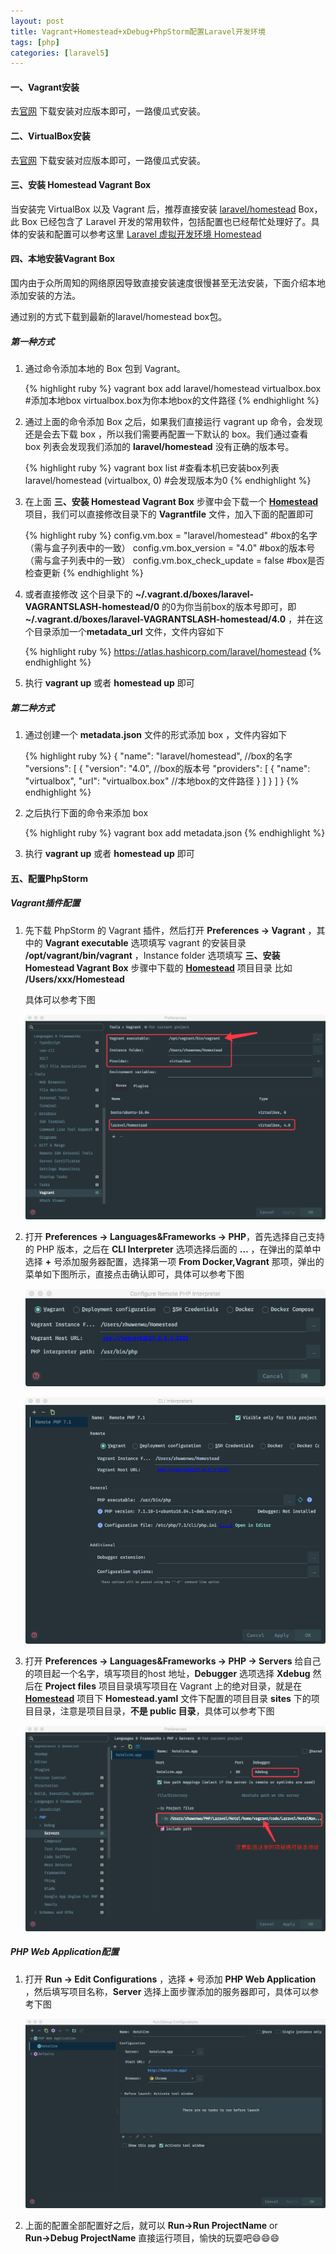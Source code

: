 ```yaml
---
layout: post
title: Vagrant+Homestead+xDebug+PhpStorm配置Laravel开发环境
tags: [php]
categories: [laravel5]
---
```


#### 一、Vagrant安装
去[官网](https://www.vagrantup.com/downloads.html) 下载安装对应版本即可，一路傻瓜式安装。

#### 二、VirtualBox安装

去[官网](https://www.virtualbox.org/wiki/Downloads) 下载安装对应版本即可，一路傻瓜式安装。

#### 三、安装 Homestead Vagrant Box

当安装完 VirtualBox  以及 Vagrant 后，推荐直接安装 [laravel/homestead](https://app.vagrantup.com/laravel/boxes/homestead) Box，此 Box 已经包含了 Laravel 开发的常用软件，包括配置也已经帮忙处理好了。具体的安装和配置可以参考这里 [Laravel 虚拟开发环境 Homestead](https://d.laravel-china.org/docs/5.5/homestead#accessing-homestead-globally)

#### 四、本地安装Vagrant Box

国内由于众所周知的网络原因导致直接安装速度很慢甚至无法安装，下面介绍本地添加安装的方法。

通过别的方式下载到最新的laravel/homestead box包。

##### 第一种方式

1. 通过命令添加本地的 Box 包到 Vagrant。

   {% highlight ruby %}
   vagrant box add laravel/homestead virtualbox.box  #添加本地box virtualbox.box为你本地box的文件路径
   {% endhighlight %}

2. 通过上面的命令添加 Box 之后，如果我们直接运行 vagrant up 命令，会发现还是会去下载 box ，所以我们需要再配置一下默认的 box。我们通过查看 box 列表会发现我们添加的 **laravel/homestead** 没有正确的版本号。

   {% highlight ruby %}
   vagrant box list #查看本机已安装box列表
   laravel/homestead (virtualbox, 0) #会发现版本为0
   {% endhighlight %}

3. 在上面 **三、安装 Homestead Vagrant Box** 步骤中会下载一个 **[Homestead](https://github.com/laravel/homestead)** 项目，我们可以直接修改目录下的 **Vagrantfile** 文件，加入下面的配置即可

   {% highlight ruby %}
   config.vm.box = "laravel/homestead" #box的名字（需与盒子列表中的一致）
   config.vm.box_version = "4.0"       #box的版本号（需与盒子列表中的一致）
   config.vm.box_check_update = false  #box是否检查更新
   {% endhighlight %}

4. 或者直接修改 这个目录下的 **~/.vagrant.d/boxes/laravel-VAGRANTSLASH-homestead/0** 的0为你当前box的版本号即可，即 **~/.vagrant.d/boxes/laravel-VAGRANTSLASH-homestead/4.0** ，并在这个目录添加一个**metadata_url** 文件，文件内容如下

   {% highlight ruby %}
   https://atlas.hashicorp.com/laravel/homestead
   {% endhighlight %}

5. 执行 **vagrant up** 或者 **homestead up** 即可

##### 第二种方式

1. 通过创建一个 **metadata.json** 文件的形式添加 box ，文件内容如下

   {% highlight ruby %}
   {
     "name": "laravel/homestead", //box的名字
     "versions": [
       {
         "version": "4.0", //box的版本号
         "providers": [
           {
             "name": "virtualbox",
             "url": "virtualbox.box" //本地box的文件路径
           }
         ]
       }
     ]
   }
   {% endhighlight %}

2. 之后执行下面的命令来添加 box

   {% highlight ruby %}
   vagrant box add metadata.json
   {% endhighlight %}

3. 执行 **vagrant up** 或者 **homestead up** 即可

#### 五、配置PhpStorm

##### Vagrant插件配置

1. 先下载 PhpStorm 的 Vagrant 插件，然后打开 **Preferences -> Vagrant** ，其中的 **Vagrant executable** 选项填写 vagrant 的安装目录 **/opt/vagrant/bin/vagrant** ，Instance folder 选项填写 **三、安装 Homestead Vagrant Box** 步骤中下载的 **[Homestead](https://github.com/laravel/homestead)** 项目目录 比如 **/Users/xxx/Homestead**

   具体可以参考下图

   ![](https://github.com/Frank-Zhu/Frank-Zhu.github.io/blob/master/img/vagrant/1.png?raw=true)

2. 打开 **Preferences -> Languages&Frameworks -> PHP**，首先选择自己支持的 PHP 版本，之后在 **CLI Interpreter** 选项选择后面的 **…** ，在弹出的菜单中选择 **+** 号添加服务器配置，选择第一项 **From Docker,Vagrant** 那项，弹出的菜单如下图所示，直接点击确认即可，具体可以参考下图

   ![](https://github.com/Frank-Zhu/Frank-Zhu.github.io/blob/master/img/vagrant/2.png?raw=true)

   ![](https://github.com/Frank-Zhu/Frank-Zhu.github.io/blob/master/img/vagrant/3.png?raw=true)

3. 打开 **Preferences -> Languages&Frameworks -> PHP -> Servers** 给自己的项目起一个名字，填写项目的host 地址，**Debugger** 选项选择 **Xdebug** 然后在 **Project files** 项目目录填写项目在 Vagrant 上的绝对目录，就是在 **[Homestead](https://github.com/laravel/homestead)** 项目下 **Homestead.yaml** 文件下配置的项目目录 **sites** 下的项目目录，注意是项目目录，**不是 public 目录**，具体可以参考下图

   ![](https://github.com/Frank-Zhu/Frank-Zhu.github.io/blob/master/img/vagrant/4.png?raw=true)

##### PHP Web Application配置

1. 打开 **Run -> Edit Configurations** ，选择 **+** 号添加 **PHP Web Application** ，然后填写项目名称，**Server** 选择上面步骤添加的服务器即可，具体可以参考下图

   ![](https://github.com/Frank-Zhu/Frank-Zhu.github.io/blob/master/img/vagrant/5.png?raw=true)

2. 上面的配置全部配置好之后，就可以 **Run→Run ProjectName** or **Run→Debug ProjectName** 直接运行项目，愉快的玩耍吧😄😄😄

